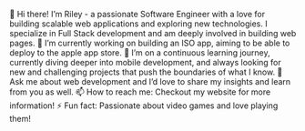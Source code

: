 👋 Hi there! I’m Riley - a passionate Software Engineer with a love for building scalable web applications and exploring new technologies. I specialize in Full Stack development and am deeply involved in building web pages.
🔭 I’m currently working on building an ISO app, aiming to be able to deploy to the apple app store.
🌱 I’m on a continuous learning journey, currently diving deeper into mobile development, and always looking for new and challenging projects that push the boundaries of what I know.
💬 Ask me about web development and I’d love to share my insights and learn from you as well.
📫 How to reach me: Checkout my website for more information!
⚡ Fun fact: Passionate about video games and love playing them!
